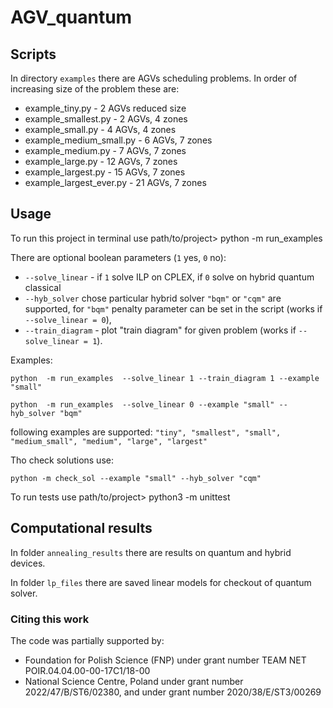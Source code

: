 # AGV_quantum

## Scripts

In directory ```examples``` there are AGVs scheduling problems. In order of increasing size of the problem these are:

- example_tiny.py          - 2 AGVs reduced size
- example_smallest.py      - 2 AGVs, 4 zones
- example_small.py         - 4 AGVs, 4 zones
- example_medium_small.py  - 6 AGVs, 7 zones
- example_medium.py        - 7 AGVs, 7 zones
- example_large.py         - 12 AGVs, 7 zones
- example_largest.py       - 15 AGVs, 7 zones
- example_largest_ever.py  - 21 AGVs, 7 zones


## Usage 

To run this project in terminal use path/to/project> python -m run_examples 

There are optional boolean parameters (```1``` yes, ```0``` no): 

- ```--solve_linear``` - if ```1``` solve ILP on CPLEX, if ```0``` solve on hybrid quantum classical 
- ```--hyb_solver``` chose particular hybrid solver  ```"bqm"``` or ```"cqm"``` are supported, for ```"bqm"``` penalty parameter can be set in  the script (works if ```--solve_linear = 0```), 
- ```--train_diagram``` - plot "train diagram" for given problem (works if ```--solve_linear = 1```).

Examples: 

```python  -m run_examples  --solve_linear 1 --train_diagram 1 --example "small"```

```python  -m run_examples  --solve_linear 0 --example "small" --hyb_solver "bqm"```

following examples are supported: ```"tiny", "smallest", "small", "medium_small", "medium", "large", "largest"```

Tho check solutions use:

```python -m check_sol --example "small" --hyb_solver "cqm"```


To run tests use path/to/project> python3 -m unittest

## Computational results 

In folder ```annealing_results``` there are results on quantum and hybrid devices.

In folder ```lp_files``` there are saved linear models for checkout of quantum solver.


### Citing this work

The code was partially supported by:
-  Foundation for Polish Science (FNP) under grant number TEAM NET POIR.04.04.00-00-17C1/18-00 
-  National Science Centre, Poland under grant number 2022/47/B/ST6/02380, and under grant number 2020/38/E/ST3/00269
